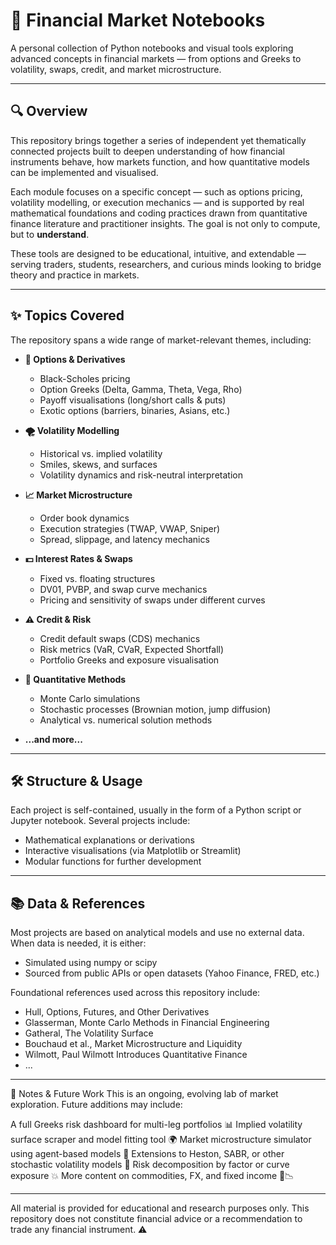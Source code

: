 # 🧠 Financial Market Notebooks

A personal collection of Python notebooks and visual tools exploring advanced concepts in financial markets — from options and Greeks to volatility, swaps, credit, and market microstructure.

---

## 🔍 Overview

This repository brings together a series of independent yet thematically connected projects built to deepen understanding of how financial instruments behave, how markets function, and how quantitative models can be implemented and visualised.

Each module focuses on a specific concept — such as options pricing, volatility modelling, or execution mechanics — and is supported by real mathematical foundations and coding practices drawn from quantitative finance literature and practitioner insights. The goal is not only to compute, but to **understand**.

These tools are designed to be educational, intuitive, and extendable — serving traders, students, researchers, and curious minds looking to bridge theory and practice in markets.

---

## ✨ Topics Covered

The repository spans a wide range of market-relevant themes, including:

- **📘 Options & Derivatives**
  - Black-Scholes pricing
  - Option Greeks (Delta, Gamma, Theta, Vega, Rho)
  - Payoff visualisations (long/short calls & puts)
  - Exotic options (barriers, binaries, Asians, etc.)

- **🌪️ Volatility Modelling**
  - Historical vs. implied volatility
  - Smiles, skews, and surfaces
  - Volatility dynamics and risk-neutral interpretation

- **📈 Market Microstructure**
  - Order book dynamics
  - Execution strategies (TWAP, VWAP, Sniper)
  - Spread, slippage, and latency mechanics

- **💵 Interest Rates & Swaps**
  - Fixed vs. floating structures
  - DV01, PVBP, and swap curve mechanics
  - Pricing and sensitivity of swaps under different curves

- **⚠️ Credit & Risk**
  - Credit default swaps (CDS) mechanics
  - Risk metrics (VaR, CVaR, Expected Shortfall)
  - Portfolio Greeks and exposure visualisation

- **🧮 Quantitative Methods**
  - Monte Carlo simulations
  - Stochastic processes (Brownian motion, jump diffusion)
  - Analytical vs. numerical solution methods

- **...and more...**
---

## 🛠 Structure & Usage

Each project is self-contained, usually in the form of a Python script or Jupyter notebook. Several projects include:

- Mathematical explanations or derivations
- Interactive visualisations (via Matplotlib or Streamlit)
- Modular functions for further development

---

## 📚 Data & References
Most projects are based on analytical models and use no external data. When data is needed, it is either:
- Simulated using numpy or scipy
- Sourced from public APIs or open datasets (Yahoo Finance, FRED, etc.)

Foundational references used across this repository include:
- Hull, Options, Futures, and Other Derivatives
- Glasserman, Monte Carlo Methods in Financial Engineering
- Gatheral, The Volatility Surface
- Bouchaud et al., Market Microstructure and Liquidity
- Wilmott, Paul Wilmott Introduces Quantitative Finance
- ...
---

🚧 Notes & Future Work
This is an ongoing, evolving lab of market exploration. Future additions may include:

A full Greeks risk dashboard for multi-leg portfolios 📊
Implied volatility surface scraper and model fitting tool 🌍
Market microstructure simulator using agent-based models 🤖
Extensions to Heston, SABR, or other stochastic volatility models 🧠
Risk decomposition by factor or curve exposure 💥
More content on commodities, FX, and fixed income 🌾📉

---
All material is provided for educational and research purposes only. This repository does not constitute financial advice or a recommendation to trade any financial instrument. ⚠️
